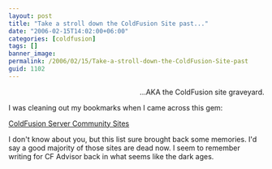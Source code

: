 ```yaml
---
layout: post
title: "Take a stroll down the ColdFusion Site past..."
date: "2006-02-15T14:02:00+06:00"
categories: [coldfusion]
tags: []
banner_image: 
permalink: /2006/02/15/Take-a-stroll-down-the-ColdFusion-Site-past
guid: 1102
---
```


<p align="right">
...AKA the ColdFusion site graveyard.
</p>

I was cleaning out my bookmarks when I came across this gem: 

<a href="http://www.macromedia.com/devnet/server_archive/articles/cf_server_community.html">ColdFusion Server Community Sites</a>

I don't know about you, but this list sure brought back some memories. I'd say a good majority of those sites are dead now. I seem to remember writing for CF Advisor back in what seems like the dark ages.